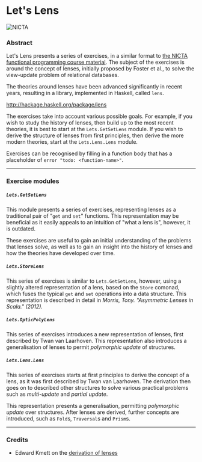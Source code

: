 # Let's Lens

![NICTA](http://i.imgur.com/sMXB9XB.jpg)

### Abstract

Let's Lens presents a series of exercises, in a similar format to
[the NICTA functional programming course material](http://github.com/NICTA/course).
The subject of the exercises is around the concept of lenses, initially proposed
by  Foster et al., to solve the view-update problem of relational databases.

The theories around lenses have been advanced significantly in recent years,
resulting in a library, implemented in Haskell, called `lens`.

http://hackage.haskell.org/package/lens

The exercises take into account various possible goals. For example, if you wish
to study the history of lenses, then build up to the most recent theories, it is
best to start at the `Lets.GetSetLens` module. If you wish to derive the
structure of lenses from first principles, then derive the more modern theories,
start at the `Lets.Lens.Lens` module.

Exercises can be recognised by filling in a function body that has a placeholder
of `error "todo: <function-name>"`.

----

### Exercise modules

##### `Lets.GetSetLens`

This module presents a series of exercises, representing lenses as a traditional
pair of "`get` and `set`" functions. This representation may be beneficial as it
easily appeals to an intuition of "what a lens is", however, it is outdated. 

These exercises are useful to gain an initial understanding of the problems that
lenses solve, as well as to gain an insight into the history of lenses and how
the theories have developed over time.

##### `Lets.StoreLens`

This series of exercises is similar to `Lets.GetSetLens`, however, using a
slightly altered representation of a lens, based on the `Store` comonad, which
fuses the typical `get` and `set` operations into a data structure. This
representation is described in detail in
*Morris, Tony. "Asymmetric Lenses in Scala." (2012).*

##### `Lets.OpticPolyLens`

This series of exercises introduces a new representation of lenses, first
described by Twan van Laarhoven. This representation also introduces a
generalisation of lenses to permit *polymorphic update* of structures.

##### `Lets.Lens.Lens`

This series of exercises starts at first principles to derive the concept of a
lens, as it was first described by Twan van Laarhoven. The derivation then goes
on to described other structures to solve various practical problems such as
*multi-update* and *partial update*.

This representation presents a generalisation, permitting *polymorphic update*
over structures. After lenses are derived, further concepts are introduced, such
as `Fold`s, `Traversal`s and `Prism`s.

----

### Credits

* Edward Kmett on the [derivation of lenses](https://github.com/ekmett/lens/wiki/Derivation)

